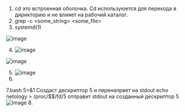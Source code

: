 
1. cd это встроенная оболочка. Cd используюется для перехода в дирикторию и не влияет на рабочий каталог.
2. grep -c <some_string> <some_file> 
3. systemd(1) 

  ![image](https://user-images.githubusercontent.com/95320903/150128448-0e594ed5-eae0-41ea-af4e-2ea152f947a6.png)
  
4. ![image](https://user-images.githubusercontent.com/95320903/150140402-99fdaf2c-015a-4b8e-aea3-2ca3efcb12ed.png)

 ![image](https://user-images.githubusercontent.com/95320903/150140370-4b794906-db4d-4627-9ad0-e4211b462ae9.png)

5. ![image](https://user-images.githubusercontent.com/95320903/150143132-2d33662d-56f4-46a1-9196-e7fd3ea27bd8.png)
6.
7.bash 5>&1 Создаст дескриптор 5 и перенапрвет на stdout
echo netology > /proc/$$/fd/5 отправит stdout на созданный дескриптор 5
 ![image](https://user-images.githubusercontent.com/95320903/150292903-0183ac34-e04b-413b-8f0f-326feea550c7.png)
8.
